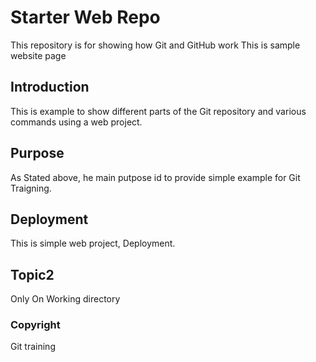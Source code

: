 # Starter Web Repo

This repository is for showing how Git and GitHub work
This is sample website page

## Introduction

This is example to show different parts
of the Git repository and various commands
using a web project.

## Purpose

As Stated above, he main putpose id to 
provide simple example for Git Traigning.

## Deployment

This is simple web project, Deployment.


## Topic2

Only On Working directory

### Copyright
 Git training

